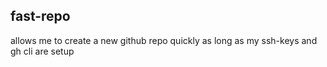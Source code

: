 ## fast-repo 
allows me to create a new github repo quickly as long as my ssh-keys and gh cli are setup
